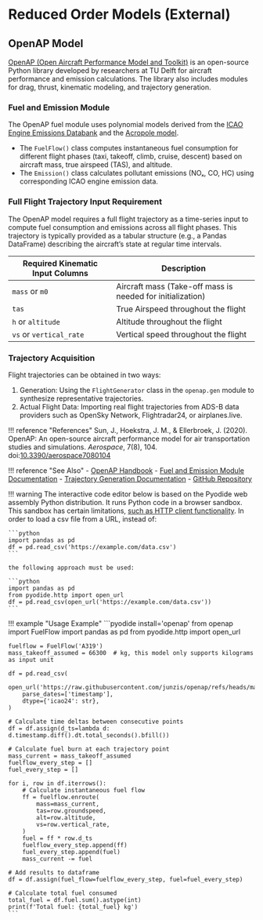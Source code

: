 # Reduced Order Models (External)

## OpenAP Model

[OpenAP (Open Aircraft Performance Model and Toolkit)](https://openap.dev) is an open-source Python library developed by researchers at TU Delft for aircraft performance and emission calculations. 
The library also includes modules for drag, thrust, kinematic modeling, and trajectory generation.

### Fuel and Emission Module

The OpenAP fuel module uses polynomial models derived from the 
[ICAO Engine Emissions Databank](https://www.easa.europa.eu/en/domains/environment/icao-aircraft-engine-emissions-databank) and the [Acropole model](https://github.com/junzis/acropole).

- The `FuelFlow()` class computes instantaneous fuel consumption for different flight phases (taxi, takeoff, climb, cruise, descent) based on aircraft mass, true airspeed (TAS), and altitude.  
- The `Emission()` class calculates pollutant emissions (NOₓ, CO, HC) using corresponding ICAO engine emission data.

### Full Flight Trajectory Input Requirement
The OpenAP model requires a full flight trajectory as a time-series input to compute fuel consumption and emissions across all flight phases. This trajectory is typically provided as a tabular structure (e.g., a Pandas DataFrame) describing the aircraft’s state at regular time intervals.

| Required Kinematic Input Columns | Description                                                     |
|----------------------------------|-----------------------------------------------------------------|
| `mass` or `m0`                   | Aircraft mass (Take-off mass is needed for initialization)      |
| `tas`                            | True Airspeed throughout the flight                             |
| `h` or `altitude`                | Altitude throughout the flight                                  |
| `vs` or `vertical_rate`          | Vertical speed throughout the flight                            |

### Trajectory Acquisition

Flight trajectories can be obtained in two ways:

1. Generation: Using the `FlightGenerator` class in the `openap.gen` module to synthesize representative trajectories.
2. Actual Flight Data: Importing real flight trajectories from ADS-B data providers such as OpenSky Network, Flightradar24, or airplanes.live.

!!! reference "References"
    Sun, J., Hoekstra, J. M., & Ellerbroek, J. (2020). OpenAP: An open-source aircraft performance model for air transportation studies and simulations. *Aerospace*, 7(8), 104. doi:[10.3390/aerospace7080104](https://doi.org/10.3390/aerospace7080104)
    
!!! reference "See Also"
    - [OpenAP Handbook](https://openap.dev)
    - [Fuel and Emission Module Documentation](https://openap.dev/fuel_emission.html)
    - [Trajectory Generation Documentation](https://openap.dev/trajectory_gen.html)
    - [GitHub Repository](https://github.com/junzis/openap)

!!! warning
    The interactive code editor below is based on the Pyodide web assembly Python distribution. It runs Python code in a browser sandbox. 
    This sandbox has certain limitations, [such as HTTP client functionality](https://pyodide.org/en/stable/usage/api/python-api/http.html). 
    In order to load a csv file from a URL, instead of:

    ```python
    import pandas as pd
    df = pd.read_csv('https://example.com/data.csv')
    ```

    the following approach must be used:

    ```python
    import pandas as pd
    from pyodide.http import open_url
    df = pd.read_csv(open_url('https://example.com/data.csv'))
    ```

!!! example "Usage Example"
    ```pyodide install='openap' 
    from openap import FuelFlow
    import pandas as pd
    from pyodide.http import open_url

    fuelflow = FuelFlow('A319')
    mass_takeoff_assumed = 66300  # kg, this model only supports kilograms as input unit

    df = pd.read_csv(
        open_url('https://raw.githubusercontent.com/junzis/openap/refs/heads/master/examples/data/flight_a319_opensky.csv'),
        parse_dates=['timestamp'],
        dtype={'icao24': str},
    )

    # Calculate time deltas between consecutive points
    df = df.assign(d_ts=lambda d: d.timestamp.diff().dt.total_seconds().bfill())
    
    # Calculate fuel burn at each trajectory point
    mass_current = mass_takeoff_assumed
    fuelflow_every_step = []
    fuel_every_step = []

    for i, row in df.iterrows():
        # Calculate instantaneous fuel flow
        ff = fuelflow.enroute(
            mass=mass_current,
            tas=row.groundspeed,
            alt=row.altitude,
            vs=row.vertical_rate,
        )
        fuel = ff * row.d_ts
        fuelflow_every_step.append(ff)
        fuel_every_step.append(fuel)
        mass_current -= fuel

    # Add results to dataframe
    df = df.assign(fuel_flow=fuelflow_every_step, fuel=fuel_every_step)

    # Calculate total fuel consumed
    total_fuel = df.fuel.sum().astype(int)
    print(f'Total fuel: {total_fuel} kg')
    ```